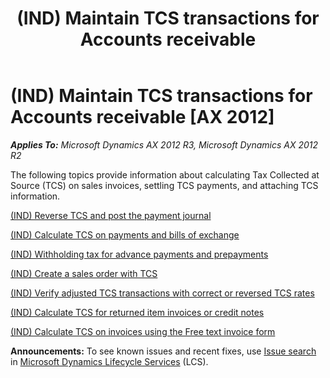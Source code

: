 ﻿---
title: (IND) Maintain TCS transactions for Accounts receivable
TOCTitle: (IND) Maintain TCS transactions for Accounts receivable
ms:assetid: 8dbb6d88-cafe-44c0-a2fe-030e2bb4e009
ms:mtpsurl: https://technet.microsoft.com/en-us/library/JJ678016(v=AX.60)
ms:contentKeyID: 49385977
ms.date: 04/18/2014
mtps_version: v=AX.60
---

# (IND) Maintain TCS transactions for Accounts receivable [AX 2012]


_**Applies To:** Microsoft Dynamics AX 2012 R3, Microsoft Dynamics AX 2012 R2_

The following topics provide information about calculating Tax Collected at Source (TCS) on sales invoices, settling TCS payments, and attaching TCS information.

[(IND) Reverse TCS and post the payment journal](ind-reverse-tcs-and-post-the-payment-journal.md)

[(IND) Calculate TCS on payments and bills of exchange](ind-calculate-tcs-on-payments-and-bills-of-exchange.md)

[(IND) Withholding tax for advance payments and prepayments](ind-withholding-tax-for-advance-payments-and-prepayments.md)

[(IND) Create a sales order with TCS](ind-create-a-sales-order-with-tcs.md)

[(IND) Verify adjusted TCS transactions with correct or reversed TCS rates](ind-verify-adjusted-tcs-transactions-with-correct-or-reversed-tcs-rates.md)

[(IND) Calculate TCS for returned item invoices or credit notes](ind-calculate-tcs-for-returned-item-invoices-or-credit-notes.md)

[(IND) Calculate TCS on invoices using the Free text invoice form](ind-calculate-tcs-on-invoices-using-the-free-text-invoice-form.md)

  
**Announcements:** To see known issues and recent fixes, use [Issue search](http://go.microsoft.com/fwlink/?linkid=389258) in [Microsoft Dynamics Lifecycle Services](http://go.microsoft.com/fwlink/?linkid=306505) (LCS).

